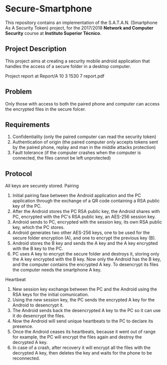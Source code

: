 # Secure-Smartphone

This repository contains an implementation of the S.A.T.A.N. (Smartphone As A Security Token) project, for the 2017/2018 **Network and Computer Security** course
at **Instituto Superior Técnico**.

## Project Description

This project aims at creating a security mobile android application that handles the access of a secure folder in a desktop computer.

Project report at Report/A 10 3 1530 7 report.pdf

## Problem
Only those with access to both the paired phone and computer can access the encrypted files in the secure folcer.

## Requirements
1. Confidentiality (only the paired computer can read the security token)
2. Authentication of origin (the paired computer only accepts tokens sent by the paired phone, replay and man in the middle attacks protection)
3. Fault tolerance (if the computer crashes when the computer is connected,
the files cannot be left unprotected)

## Protocol
All keys are securely stored.
Pairing
1. Initial pairing fase between the Android application and the PC application through the exchange of a QR code containing a RSA public key of the PC.
2. After the Android stores the PC RSA public key, the Android shares with PC, encrypted with the PC's RSA public key, an AES-256 session key.
3. Android sends to PC, encrypted with the session key, its own RSA public key, which the PC stores.
4. Android generates two other AES-256 keys, one to be used for the secure folder encryption (A), and one to encrypt the previous key (B).
5. Android stores the B key and sends the A key and the A key encrypted with the B key to the PC.
6. PC uses A key to encrypt the secure folder and destroys it, storing only the A key encrypted with the B key. Now only the Android has the B key, and the computer contains the encrypted A key. To desencrypt its files the computer needs the smartphone A key.

Heartbeat
1. New session key exchange between the PC and the Android using the RSA keys for the initial comunication.
2. Using the new session key, the PC sends the encrypted A key for the Android to desencrypt it.
3. The Android sends back the desencrypted A key to the PC so it can use it do desencrypt the files.
4. Now the Android will send unique heartbeats to the PC to declare its presence.
5. Once the Android ceases its heartbeats, because it went out of range for example, the PC will encrypt the files again and destroy the decrypted A key.
6. In case of a crash, after recovery it will encrypt all the files with the decrypted A key, then deletes the key and waits for the phone to be reconnected.
